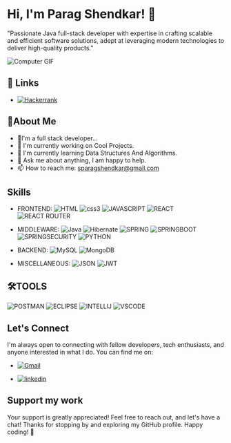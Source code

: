 
# Hi, I'm Parag Shendkar! 👋

"Passionate Java full-stack developer with expertise in crafting scalable and efficient software solutions, adept at leveraging modern technologies to deliver high-quality products."


![Computer GIF](https://user-images.githubusercontent.com/74038190/212749168-86d6c7ab-98da-409b-998f-c5b74721badd.gif)
## 🔗 Links

- [![Hackerrank](https://img.shields.io/badge/-Hackerrank-2EC866?style=for-the-badge&logo=HackerRank&logoColor=white)](https://www.hackerrank.com/profile/sparagshendkar)


##  🔗About Me
 -   🚀I'm a full stack developer...
 -   💼 I'm currently working on Cool Projects.
 -   🌱 I'm currently learning Data Structures And Algorithms.
 -  💬 Ask me about anything, I am happy to help.
 -   📫 How to reach me: sparagshendkar@gmail.com

##  Skills

- FRONTEND: ![HTML](https://img.shields.io/badge/HTML5-E34F26?style=for-the-badge&logo=html5&logoColor=white) ![css3](https://img.shields.io/badge/CSS3-1572B6?style=for-the-badge&logo=css3&logoColor=white) ![JAVASCRIPT](https://img.shields.io/badge/JavaScript-323330?style=for-the-badge&logo=javascript&logoColor=F7DF1E) ![REACT](https://img.shields.io/badge/React-20232A?style=for-the-badge&logo=react&logoColor=61DAFB) ![REACT ROUTER](https://img.shields.io/badge/React_Router-CA4245?style=for-the-badge&logo=react-router&logoColor=white)

- MIDDLEWARE: ![Java](https://img.shields.io/badge/java-%23ED8B00.svg?style=for-the-badge&logo=openjdk&logoColor=white) ![Hibernate](https://img.shields.io/badge/Hibernate-59666C?style=for-the-badge&logo=Hibernate&logoColor=white) ![SPRING](https://img.shields.io/badge/Spring-6DB33F?style=for-the-badge&logo=spring&logoColor=white) ![SPRINGBOOT](https://img.shields.io/badge/Spring_Boot-F2F4F9?style=for-the-badge&logo=spring-boot) ![SPRINGSECURITY](https://img.shields.io/badge/Spring_Security-6DB33F?style=for-the-badge&logo=Spring-Security&logoColor=white) ![PYTHON](https://img.shields.io/badge/Python-FFD43B?style=for-the-badge&logo=python&logoColor=blue)
- BACKEND: ![MySQL](https://img.shields.io/badge/mysql-4479A1.svg?style=for-the-badge&logo=mysql&logoColor=white) ![MongoDB](https://img.shields.io/badge/MongoDB-%234ea94b.svg?style=for-the-badge&logo=mongodb&logoColor=white)

- MISCELLANEOUS: ![JSON](https://img.shields.io/badge/json-5E5C5C?style=for-the-badge&logo=json&logoColor=white) ![JWT](https://img.shields.io/badge/JWT-black?style=for-the-badge&logo=JSON%20web%20tokens)

## 🛠TOOLS

![POSTMAN](https://img.shields.io/badge/Postman-FF6C37?style=for-the-badge&logo=Postman&logoColor=white)
![ECLIPSE](https://img.shields.io/badge/Eclipse-2C2255?style=for-the-badge&logo=eclipse&logoColor=white)
![INTELLIJ](https://img.shields.io/badge/IntelliJ_IDEA-000000.svg?style=for-the-badge&logo=intellij-idea&logoColor=white)
![VSCODE](https://img.shields.io/badge/VSCode-0078D4?style=for-the-badge&logo=visual%20studio%20code&logoColor=white)

## Let's Connect

I'm always open to connecting with fellow developers, tech enthusiasts, and anyone interested in what I do. You can find me on:

- [![Gmail](https://img.shields.io/badge/Gmail-D14836?style=for-the-badge&logo=gmail&logoColor=white)](https://mail.google.com/mail/u/0/#inbox?compose=CllgCJlGVLcvCPJKnHzRgvMrVLPbMHfnXkJWkZHrwDPMKmXqWWjjPqNgVqlfBmQxcVZplvVLlhg)

- [![linkedin](https://img.shields.io/badge/linkedin-0A66C2?style=for-the-badge&logo=linkedin&logoColor=white)](https://www.linkedin.com/in/parag-shendkar-17452b1b8/)
## Support my work

Your support is greatly appreciated! Feel free to reach out, and let's have a chat! Thanks for stopping by and exploring my GitHub profile. Happy coding! 🚀
